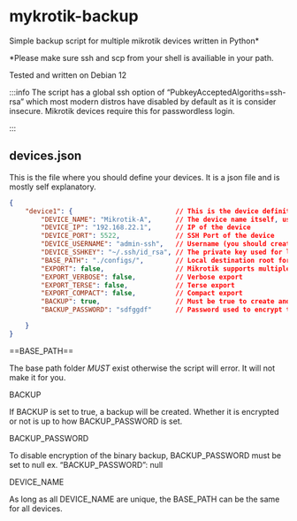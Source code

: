 # mykrotik-backup

Simple backup script for multiple mikrotik devices written in Python\*

\*Please make sure ssh and scp from your shell is availiable in your path.

Tested and written on Debian 12




:::info
The script has a global ssh option of “PubkeyAcceptedAlgoriths=ssh-rsa” which most modern distros have disabled by default as it is consider insecure. Mikrotik devices require this for passwordless login.

:::

## devices.json

This is the file where you should define your devices. It is a json file and is mostly self explanatory.

```json
{
    "device1": {                          // This is the device definition, it can be any unique name.
        "DEVICE_NAME": "Mikrotik-A",      // The device name itself, used in nameing the export and backup files. Also should be unique otherwise your files will overwrite each other.
        "DEVICE_IP": "192.168.22.1",      // IP of the device
        "DEVICE_PORT": 5522,              // SSH Port of the device
        "DEVICE_USERNAME": "admin-ssh",   // Username (you should create a new user with FULL access on the device)
        "DEVICE_SSHKEY": "~/.ssh/id_rsa", // The private key used for login, the default will be your user default
        "BASE_PATH": "./configs/",        // Local destination root for exports and backups.
        "EXPORT": false,                  // Mikrotik supports multiple forms when exporting. This is the "basic" export. Any export enabled will export of that type. 
        "EXPORT_VERBOSE": false,          // Verbose export
        "EXPORT_TERSE": false,            // Terse export
        "EXPORT_COMPACT": false,          // Compact export
        "BACKUP": true,                   // Must be true to create and download a Mikrotik binary .backup file
        "BACKUP_PASSWORD": "sdfggdf"      // Password used to encrypt the binary backup, set to null (no quotations) to disable encryption.

    }
}
```

==BASE_PATH==

The base path folder *MUST* exist otherwise the script will error. It will not make it for you.


BACKUP

If BACKUP is set to true, a backup will be created. Whether it is encrypted or not is up to how  BACKUP_PASSWORD is set.


BACKUP_PASSWORD

To disable encryption of the binary backup, BACKUP_PASSWORD must be set to null ex. “BACKUP_PASSWORD”: null


DEVICE_NAME

As long as all DEVICE_NAME are unique, the BASE_PATH can be the same for all devices.





